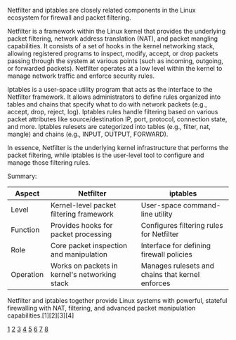 Netfilter and iptables are closely related components in the Linux ecosystem for firewall and packet filtering.

Netfilter is a framework within the Linux kernel that provides the underlying packet filtering, network address translation
(NAT), and packet mangling capabilities. It consists of a set of hooks in the kernel networking stack, allowing registered
programs to inspect, modify, accept, or drop packets passing through the system at various points (such as incoming,
outgoing, or forwarded packets). Netfilter operates at a low level within the kernel to manage network traffic and enforce
security rules.

Iptables is a user-space utility program that acts as the interface to the Netfilter framework. It allows administrators to
define rules organized into tables and chains that specify what to do with network packets (e.g., accept, drop, reject, log).
Iptables rules handle filtering based on various packet attributes like source/destination IP, port, protocol, connection
state, and more. Iptables rulesets are categorized into tables (e.g., filter, nat, mangle) and chains (e.g., INPUT, OUTPUT,
FORWARD).

In essence, Netfilter is the underlying kernel infrastructure that performs the packet filtering, while iptables is the
user-level tool to configure and manage those filtering rules.

Summary:

| Aspect    | Netfilter                                     | iptables                                         |
| --------- | --------------------------------------------- | ------------------------------------------------ |
| Level     | Kernel-level packet filtering framework       | User-space command-line utility                  |
| Function  | Provides hooks for packet processing          | Configures filtering rules for Netfilter         |
| Role      | Core packet inspection and manipulation       | Interface for defining firewall policies         |
| Operation | Works on packets in kernel's networking stack | Manages rulesets and chains that kernel enforces |

Netfilter and iptables together provide Linux systems with powerful, stateful firewalling with NAT, filtering, and advanced
packet manipulation capabilities.[1][2][3][4]

[1](https://blog.cloudsigma.com/the-architecture-of-iptables-and-netfilter/)
[2](https://www.digitalocean.com/community/tutorials/a-deep-dive-into-iptables-and-netfilter-architecture)
[3](http://xahlee.info/linux/linux_netfilter_iptables.html)
[4](https://www.zdnet.com/home-and-office/networking/netfilter-and-iptables-stateful-firewalling-for-linux/)
[5](https://faun.pub/compare-firewalld-iptables-nftables-netfilter-de08a8d21b5b)
[6](https://www.reddit.com/r/linuxquestions/comments/109hbja/kernel_firewall_nftables_netfilter_question/)
[7](https://linuxsecurity.com/news/firewall/iptablesnetfilter-linuxs-next-generation-stateful-packet-filter)
[8](https://www.baeldung.com/linux/iptables-chains-tables-traversal)
